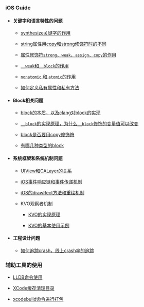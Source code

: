 
### iOS Guide

* #### 关键字和语言特性的问题

    * [synthesize关键字的作用](lang_feature/synthesize关键字的作用.md)

    * [string属性用copy和strong修饰符时的不同](/lang_feature/string属性用copy和strong修饰符时的不同.md)
    
    * [属性修饰符`strong`、`weak`、`assign`、`copy`的作用]()
    
    * [`__weak`和`__block`的作用]()
    
    * [`nonatomic` 和 `atomic`的作用]()

    * [如何定义私有属性和私有方法]()

* #### Block相关问题

    * [block的本质，以及clang对block的实现](/block/block的本质.md)

    * [`__block`的实现原理，为什么`__block`修饰的变量值可以改变]()

    * [block是否要用copy修饰符]()

    * [有哪几种类型的block]()

* #### 系统框架和系统机制问题

    * [UIView和CALayer的关系](/system_feature/UIView和CALayer的关系)

    * [iOS事件响应链和事件传递机制](/system_feature/iOS的事件传递链和响应链.md)

    * [iOS的drawRect方法和重绘机制](/system_feature/iOS的drawRect方法和重绘机制.md)

    * KVO观察者机制

        * [KVO的实现原理](/system_feature/KVO/KVO的实现原理.md)

        * [KVO的基本使用示例]()

* #### 工程设计问题

    * [如何追踪crash，线上crash率的追踪]()

### 辅助工具的使用

* [LLDB命令使用]()

*  [XCode缓存清理目录]()

* [xcodebuild命令进行打包]()
